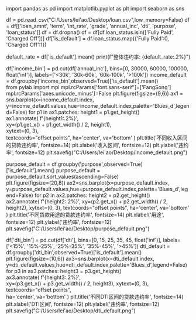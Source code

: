 import pandas as pd
import matplotlib.pyplot as plt
import seaborn as sns

df = pd.read_csv("C:/Users/lei'ao/Desktop/loan.csv",low_memory=False)
df = df[['loan_amnt', 'term', 'int_rate', 'grade', 'annual_inc', 'dti', 'purpose', 'loan_status']]
df = df.dropna()
df = df[df.loan_status.isin(['Fully Paid', 'Charged Off'])]
df['is_default'] = df.loan_status.map({'Fully Paid':0, 'Charged Off':1})

default_rate = df['is_default'].mean()
print(f"整体违约率: {default_rate:.2%}") 

df['income_bin'] = pd.cut(df['annual_inc'], bins=[0, 30000, 60000, 100000, float('inf')], 
                          labels=['<30k', '30k-60k', '60k-100k', '>100k'])
income_default = df.groupby('income_bin',observed=True)['is_default'].mean()                       
from pylab import mpl
mpl.rcParams['font.sans-serif']=['FangSong']
mpl.rcParams['axes.unicode_minus']=False
plt.figure(figsize=(9,6))
ax1 = sns.barplot(x=income_default.index, y=income_default.values,hue=income_default.index,palette='Blues_d',legend=False)
for p1 in ax1.patches:
    height1 = p1.get_height()  
    ax1.annotate(
        f'{height1:.2%}',  
        xy=(p1.get_x() + p1.get_width() / 2, height1),  
        xytext=(0, 3),  
        textcoords="offset points", 
        ha='center', va='bottom' 
    )
plt.title('不同收入区间的贷款违约率', fontsize=14)
plt.xlabel('收入区间', fontsize=12)
plt.ylabel('违约率', fontsize=12)
plt.savefig("C:/Users/lei'ao/Desktop/income_default.png")

purpose_default = df.groupby('purpose',observed=True)['is_default'].mean()
purpose_default = purpose_default.sort_values(ascending=False)    
plt.figure(figsize=(20,8))
ax2=sns.barplot(x=purpose_default.index, y=purpose_default.values,hue=purpose_default.index,palette='Blues_d',legend=False)
for p2 in ax2.patches:
    height2 = p2.get_height()  
    ax2.annotate(
        f'{height2:.2%}', 
        xy=(p2.get_x() + p2.get_width() / 2, height2),
        xytext=(0, 3), 
        textcoords="offset points", 
        ha='center', va='bottom'
    )
plt.title('不同贷款用途的贷款违约率', fontsize=14)
plt.xlabel('用途', fontsize=12)
plt.ylabel('违约率', fontsize=12)
plt.savefig("C:/Users/lei'ao/Desktop/purpose_default.png")

df['dti_bin'] = pd.cut(df['dti'], bins=[0, 15, 25, 35, 45, float('inf')], 
                          labels=['<15%', '15%-25%', '25%-35%', '35%-45%', '>45%'])
dti_default = df.groupby('dti_bin',observed=True)['is_default'].mean()                  
plt.figure(figsize=(10,6))
ax3=sns.barplot(x=dti_default.index, y=dti_default.values,hue=dti_default.index,palette='Blues_d',legend=False)
for p3 in ax3.patches:
    height3 = p3.get_height()  
    ax3.annotate(
        f'{height3:.2%}',  
        xy=(p3.get_x() + p3.get_width() / 2, height3), 
        xytext=(0, 3),  
        textcoords="offset points",  
        ha='center', va='bottom' 
    )
plt.title('不同DTI区间的贷款违约率', fontsize=14)
plt.xlabel('DTI区间', fontsize=12)
plt.ylabel('违约率', fontsize=12)
plt.savefig("C:/Users/lei'ao/Desktop/dti_default.png")
